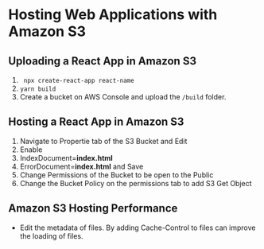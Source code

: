 # Hosting Web Applications with Amazon S3

## Uploading a React App in Amazon S3

1. ``` npx create-react-app react-name```
1. ``` yarn build ```
1. Create a bucket on AWS Console and upload the ```/build``` folder.

## Hosting a React App in Amazon S3

1. Navigate to Propertie tab of the S3 Bucket and Edit
1. Enable
1. IndexDocument=**index.html**
1. ErrorDocument=**index.html** and Save
1. Change Permissions of the Bucket to be open to the Public
1. Change the Bucket Policy on the permissions tab to add S3 Get Object

## Amazon S3 Hosting Performance

- Edit the metadata of files. By adding Cache-Control to files can improve the loading of files.
